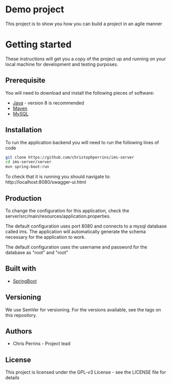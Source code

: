 # Demo project
This project is to show you how you can build a project in an agile manner

# Getting started
These instructions will get you a copy of the project up and running on your local machine for development and testing purposes.

## Prerequisite
You will need to download and install the following pieces of software:
* [Java](https://www.oracle.com/technetwork/java/javase/downloads/jdk8-downloads-2133151.html) - version 8 is recommended
* [Maven](https://www.baeldung.com/install-maven-on-windows-linux-mac)
* [MySQL](https://www.mysql.com/) 

## Installation
To run the application backend you will need to run the following lines of code
```sh
git clone https://github.com/christophperrins/ims-server
cd ims-server/server
mvn spring-boot:run
```

To check that it is running you should navigate to:
http://localhost:8080/swagger-ui.html

## Production
To change the configuration for this application, check the server/src/main/resources/application.properties.

The default configuration uses port 8080 and connects to a mysql database called ims.
The application will automatically generate the schema necessary for the application to work.

The default configuration uses the username and password for the database as "root" and "root"

## Built with
* [SpringBoot](https://spring.io/projects/spring-boot)

## Versioning
We use SemVer for versioning. For the versions available, see the tags on this repository.

## Authors
* Chris Perrins - Project lead

## License
This project is licensed under the GPL-v3 License - see the LICENSE file for details

